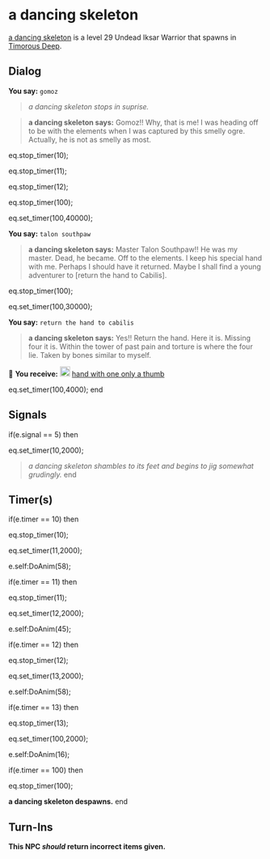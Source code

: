 # a dancing skeleton



[a dancing skeleton](/npc/96088) is a level 29 Undead Iksar Warrior that spawns in [Timorous Deep](/zone/96).



## Dialog

**You say:** `gomoz`



>*a dancing skeleton stops in suprise.*


>**a dancing skeleton says:** Gomoz!! Why, that is me! I was heading off to be with the elements when I was captured by this smelly ogre. Actually, he is not as smelly as most.


eq.stop_timer(10);


eq.stop_timer(11);


eq.stop_timer(12);


eq.stop_timer(100);


eq.set_timer(100,40000); 

**You say:** `talon southpaw`



>**a dancing skeleton says:** Master Talon Southpaw!! He was my master. Dead, he became. Off to the elements. I keep his special hand with me. Perhaps I should have it returned. Maybe I shall find a young adventurer to [return the hand to Cabilis].


eq.stop_timer(100);


eq.set_timer(100,30000); 

**You say:** `return the hand to cabilis`



>**a dancing skeleton says:** Yes!! Return the hand. Here it is. Missing four it is. Within the tower of past pain and torture is where the four lie. Taken by bones similar to myself.


 &#127873; **You receive:**  <img style="background:url(/static/icons/blank_slot.gif);width:20px;height:20px;" src="/static/icons/item_743.png" alt="" /> <a
                                href="/item/17037" data-url="17037" class="tooltip-link link">hand with one only a thumb</a>


eq.set_timer(100,4000);
end



## Signals

if(e.signal == 5) then


eq.set_timer(10,2000); 


>*a dancing skeleton shambles to its feet and begins to jig somewhat grudingly.*
end



## Timer(s)

if(e.timer == 10) then





eq.stop_timer(10);


eq.set_timer(11,2000);


e.self:DoAnim(58);

if(e.timer == 11) then





eq.stop_timer(11);


eq.set_timer(12,2000);


e.self:DoAnim(45);

if(e.timer == 12) then





eq.stop_timer(12);


eq.set_timer(13,2000);


e.self:DoAnim(58);

if(e.timer == 13) then





eq.stop_timer(13);


eq.set_timer(100,2000);


e.self:DoAnim(16);

if(e.timer == 100) then





eq.stop_timer(100);


**a dancing skeleton despawns.**
end



## Turn-Ins



**This NPC *should* return incorrect items given.**













